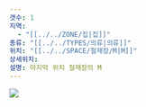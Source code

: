 ```yaml
---
갯수: 1
지역:
  - "[[../../ZONE/집|집]]"
종류: "[[../../TYPES/의류|의류]]"
위치: "[[../../SPACE/철재장/M|M]]"
상세위치: 
설명: 마지막 위치 철재장의 M
---
```

![](http://192.168.50.22/devices/240608_IMG_0202.jpg)